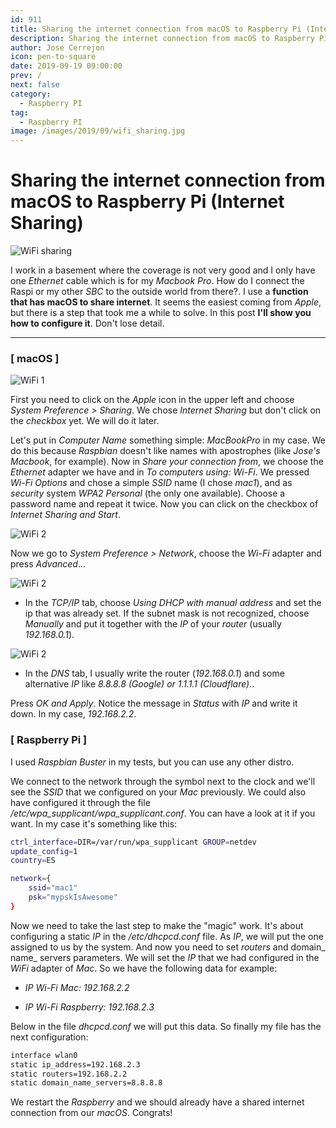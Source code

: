 ```yaml
---
id: 911
title: Sharing the internet connection from macOS to Raspberry Pi (Internet Sharing)
description: Sharing the internet connection from macOS to Raspberry Pi (Internet Sharing)
author: Jose Cerrejon
icon: pen-to-square
date: 2019-09-19 09:00:00
prev: /
next: false
category:
  - Raspberry PI
tag:
  - Raspberry PI
image: /images/2019/09/wifi_sharing.jpg
---
```


# Sharing the internet connection from macOS to Raspberry Pi (Internet Sharing)

![WiFi sharing](/images/2019/09/wifi_sharing.jpg)

I work in a basement where the coverage is not very good and I only have one *Ethernet* cable which is for my *Macbook Pro*. How do I connect the Raspi or my other *SBC* to the outside world from there?. I use a **function that has macOS to share internet**. It seems the easiest coming from *Apple*, but there is a step that took me a while to solve. In this post **I'll show you how to configure it**. Don't lose detail.

- - -
###  [ macOS ]

![WiFi 1](/images/2019/09/WiFi_00.png)

First you need to click on the *Apple* icon in the upper left and choose *System Preference > Sharing*. We chose *Internet Sharing* but don't click on the *checkbox* yet. We will do it later.

Let's put in *Computer Name* something simple: *MacBookPro* in my case. We do this because *Raspbian* doesn't like names with apostrophes (like *Jose's Macbook*, for example). Now in *Share your connection from*, we choose the *Ethernet* adapter we have and in *To computers using: Wi-Fi*. We pressed *Wi-Fi Options* and chose a simple *SSID* name (I chose *mac1*), and as *security* system *WPA2 Personal* (the only one available). Choose a password name and repeat it twice. Now you can click on the checkbox of *Internet Sharing and Start*.

![WiFi 2](/images/2019/09/WiFi_01.png)

Now we go to *System Preference > Network*, choose the *Wi-Fi* adapter and press *Advanced*... 

![WiFi 2](/images/2019/09/WiFi_02.png)

* In the *TCP/IP* tab, choose *Using DHCP with manual address* and set the ip that was already set. If the subnet mask is not recognized, choose *Manually* and put it together with the *IP* of your *router* (usually *192.168.0.1*).

![WiFi 2](/images/2019/09/WiFi_03.png)

* In the *DNS* tab, I usually write the router (*192.168.0.1*) and some alternative *IP* like *8.8.8.8 (Google) or 1.1.1.1 (Cloudflare).*.

Press *OK and Apply*. Notice the message in *Status* with *IP* and write it down. In my case, *192.168.2.2*.

###  [ Raspberry Pi ]

I used *Raspbian Buster* in my tests, but you can use any other distro. 

We connect to the network through the symbol next to the clock and we'll see the *SSID* that we configured on your *Mac* previously. We could also have configured it through the file */etc/wpa_supplicant/wpa_supplicant.conf*. You can have a look at it if you want. In my case it's something like this:

```bash
ctrl_interface=DIR=/var/run/wpa_supplicant GROUP=netdev
update_config=1
country=ES

network={
	ssid="mac1"
	psk="mypskIsAwesome"
}
```

Now we need to take the last step to make the "magic" work. It's about configuring a static *IP* in the */etc/dhcpcd.conf* file. As *IP*, we will put the one assigned to us by the system. And now you need to set *routers* and domain_ name_ servers parameters. We will set the *IP* that we had configured in the *WiFi* adapter of *Mac*. So we have the following data for example:

* *IP Wi-Fi Mac: 192.168.2.2*

* *IP Wi-Fi Raspberry: 192.168.2.3*

Below in the file *dhcpcd.conf* we will put this data. So finally my file has the next configuration:

```bash
interface wlan0
static ip_address=192.168.2.3
static routers=192.168.2.2
static domain_name_servers=8.8.8.8
```

We restart the *Raspberry* and we should already have a shared internet connection from our *macOS*. Congrats!
